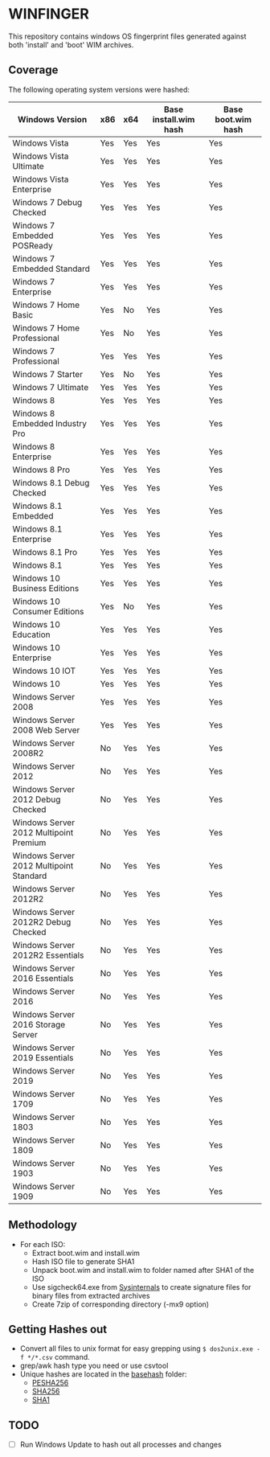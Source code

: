 # WINFINGER

This repository contains windows OS fingerprint files generated against both 'install' and 'boot' WIM archives.

 ## Coverage

The following operating system versions were hashed:

| Windows Version | x86 | x64 | Base install.wim hash | Base boot.wim hash | 
| ------------- | ------------- | ------------- | ------------- | ------------- |
| Windows Vista | Yes | Yes | Yes | Yes | Yes | 
| Windows Vista Ultimate | Yes | Yes | Yes | Yes | 
| Windows Vista Enterprise | Yes | Yes | Yes | Yes | 
| Windows 7 Debug Checked | Yes | Yes | Yes | Yes | 
| Windows 7 Embedded POSReady | Yes | Yes | Yes | Yes | 
| Windows 7 Embedded Standard | Yes | Yes | Yes | Yes | 
| Windows 7 Enterprise | Yes | Yes | Yes | Yes | 
| Windows 7 Home Basic | Yes | No | Yes | Yes | 
| Windows 7 Home Professional | Yes | No | Yes | Yes | 
| Windows 7 Professional | Yes | Yes | Yes | Yes | 
| Windows 7 Starter | Yes | No | Yes | Yes | 
| Windows 7 Ultimate | Yes | Yes | Yes | Yes | 
| Windows 8 | Yes | Yes | Yes | Yes | 
| Windows 8 Embedded Industry Pro | Yes | Yes | Yes | Yes | 
| Windows 8 Enterprise | Yes | Yes | Yes | Yes | 
| Windows 8 Pro | Yes | Yes | Yes | Yes | 
| Windows 8.1 Debug Checked | Yes | Yes | Yes | Yes | 
| Windows 8.1 Embedded | Yes | Yes | Yes | Yes | 
| Windows 8.1 Enterprise | Yes | Yes | Yes | Yes | 
| Windows 8.1 Pro | Yes | Yes | Yes | Yes | 
| Windows 8.1 | Yes | Yes | Yes | Yes | 
| Windows 10 Business Editions | Yes | Yes | Yes | Yes | 
| Windows 10 Consumer Editions | Yes | No | Yes | Yes | 
| Windows 10 Education | Yes | Yes | Yes | Yes | 
| Windows 10 Enterprise | Yes | Yes | Yes | Yes | 
| Windows 10 IOT | Yes | Yes | Yes | Yes | 
| Windows 10 | Yes | Yes | Yes | Yes | 
| Windows Server 2008 | Yes | Yes | Yes | Yes | 
| Windows Server 2008 Web Server | Yes | Yes | Yes | Yes | 
| Windows Server 2008R2 | No | Yes | Yes | Yes | 
| Windows Server 2012 | No | Yes | Yes | Yes | 
| Windows Server 2012 Debug Checked | No | Yes | Yes | Yes | 
| Windows Server 2012 Multipoint Premium | No | Yes | Yes | Yes | 
| Windows Server 2012 Multipoint Standard | No | Yes | Yes | Yes | 
| Windows Server 2012R2 | No | Yes | Yes | Yes | 
| Windows Server 2012R2 Debug Checked | No | Yes | Yes | Yes | 
| Windows Server 2012R2 Essentials | No | Yes | Yes | Yes | 
| Windows Server 2016 Essentials | No | Yes | Yes | Yes | 
| Windows Server 2016 | No | Yes | Yes | Yes | 
| Windows Server 2016 Storage Server | No | Yes | Yes | Yes | 
| Windows Server 2019 Essentials | No | Yes | Yes | Yes | 
| Windows Server 2019 | No | Yes | Yes | Yes | 
| Windows Server 1709 | No | Yes | Yes | Yes | 
| Windows Server 1803 | No | Yes | Yes | Yes | 
| Windows Server 1809 | No | Yes | Yes | Yes | 
| Windows Server 1903 | No | Yes | Yes | Yes | 
| Windows Server 1909 | No | Yes | Yes | Yes | 


 ## Methodology

* For each ISO:
  * Extract boot.wim and install.wim
  * Hash ISO file to generate SHA1
  * Unpack boot.wim and install.wim to folder named after SHA1 of the ISO
  * Use sigcheck64.exe from [Sysinternals](https://docs.microsoft.com/en-us/sysinternals/) to create signature files for binary files from extracted archives
  * Create 7zip of corresponding directory (-mx9 option)

 ## Getting Hashes out

- Convert all files to unix format for easy grepping using ```$ dos2unix.exe -f */*.csv``` command. 
- grep/awk hash type you need or use csvtool
- Unique hashes are located in the [basehash](basehash/) folder:
  - [PESHA256](basehash/UniqPESHA256.txt)
  - [SHA256](basehash/UniqSHA256.txt)
  - [SHA1](basehash/UniqSHA1.txt)
 
 ## TODO
- [ ] Run Windows Update to hash out all processes and changes

